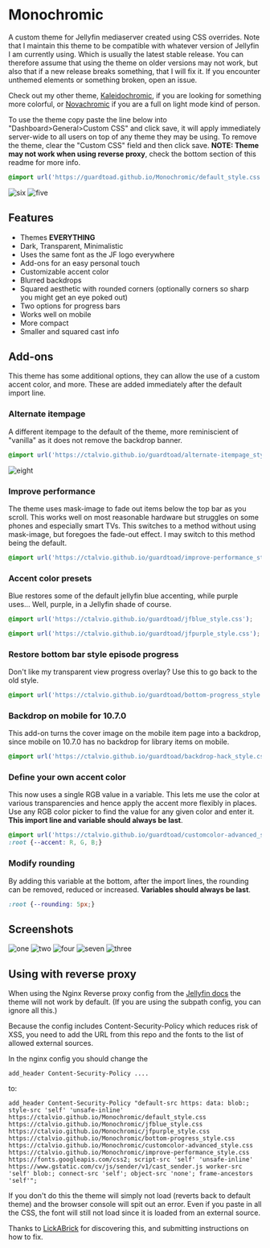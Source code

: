 # Monochromic
A custom theme for Jellyfin mediaserver created using CSS overrides. Note that I maintain this theme to be compatible with whatever version of Jellyfin I am currently using. Which is usually the latest stable release. You can therefore assume that using the theme on older versions may not work, but also that if a new release breaks something, that I will fix it. If you encounter unthemed elements or something broken, open an issue.

Check out my other theme, [Kaleidochromic](https://github.com/CTalvio/Kaleidochromic), if you are looking for something more colorful, or [Novachromic](https://github.com/CTalvio/Novachromic) if you are a full on light mode kind of person.

To use the theme copy paste the line below into "Dashboard>General>Custom CSS" and click save, it will apply immediately server-wide to all users on top of any theme they may be using. To remove the theme, clear the "Custom CSS" field and then click save. **NOTE: Theme may not work when using reverse proxy**, check the bottom section of this readme for more info.


```css
@import url('https://guardtoad.github.io/Monochromic/default_style.css');
```

![six](screenshots/6.png)
![five](screenshots/5.png)

## Features
- Themes **EVERYTHING**
- Dark, Transparent, Minimalistic
- Uses the same font as the JF logo everywhere
- Add-ons for an easy personal touch
- Customizable accent color
- Blurred backdrops
- Squared aesthetic with rounded corners (optionally corners so sharp you might get an eye poked out)
- Two options for progress bars
- Works well on mobile
- More compact
- Smaller and squared cast info

## Add-ons

This theme has some additional options, they can allow the use of a custom accent color, and more. These are added immediately after the default import line.


### Alternate itempage

A different itempage to the default of the theme, more reminiscient of "vanilla" as it does not remove the backdrop banner.

```css
@import url('https://ctalvio.github.io/guardtoad/alternate-itempage_style.css');
```
![eight](screenshots/8.png)


### Improve performance

The theme uses mask-image to fade out items below the top bar as you scroll. This works well on most reasonable hardware but struggles on some phones and especially smart TVs. This switches to a method without using mask-image, but foregoes the fade-out effect. I may switch to this method being the default.

```css
@import url('https://ctalvio.github.io/guardtoad/improve-performance_style.css');
```

### Accent color presets 

Blue restores some of the default jellyfin blue accenting, while purple uses... Well, purple, in a Jellyfin shade of course.

```css
@import url('https://ctalvio.github.io/guardtoad/jfblue_style.css');

@import url('https://ctalvio.github.io/guardtoad/jfpurple_style.css');
```

### Restore bottom bar style episode progress

Don't like my transparent view progress overlay? Use this to go back to the old style.

```css
@import url('https://ctalvio.github.io/guardtoad/bottom-progress_style.css');
```

### Backdrop on mobile for 10.7.0

This add-on turns the cover image on the mobile item page into a backdrop, since mobile on 10.7.0 has no backdrop for library items on mobile.

```css
@import url('https://ctalvio.github.io/guardtoad/backdrop-hack_style.css');
```

### Define your own accent color

This now uses a single RGB value in a variable. This lets me use the color at various transparencies and hence apply the accent more flexibly in places. Use any RGB color picker to find the value for any given color and enter it. **This import line and variable should always be last**.
```css
@import url('https://ctalvio.github.io/guardtoad/customcolor-advanced_style.css');
:root {--accent: R, G, B;}
```

### Modify rounding

By adding this variable at the bottom, after the import lines, the rounding can be removed, reduced or increased. **Variables should always be last**.
```css
:root {--rounding: 5px;}
```

## Screenshots

![one](screenshots/1.png)
![two](screenshots/2.png)
![four](screenshots/4.png)
![seven](screenshots/7.png)
![three](screenshots/3.png)


## Using with reverse proxy

When using the Nginx Reverse proxy config from the [Jellyfin docs](https://jellyfin.org/docs/general/networking/nginx.html) the theme will not work by default. (If you are using the subpath config, you can ignore all this.)

Because the config includes Content-Security-Policy which reduces risk of XSS, you need to add the URL from this repo and the fonts to the list of allowed external sources.

In the nginx config you should change the

```
add_header Content-Security-Policy ....
```
to:

```
add_header Content-Security-Policy "default-src https: data: blob:; style-src 'self' 'unsafe-inline' https://ctalvio.github.io/Monochromic/default_style.css https://ctalvio.github.io/Monochromic/jfblue_style.css https://ctalvio.github.io/Monochromic/jfpurple_style.css https://ctalvio.github.io/Monochromic/bottom-progress_style.css https://ctalvio.github.io/Monochromic/customcolor-advanced_style.css https://ctalvio.github.io/Monochromic/improve-performance_style.css https://fonts.googleapis.com/css2; script-src 'self' 'unsafe-inline' https://www.gstatic.com/cv/js/sender/v1/cast_sender.js worker-src 'self' blob:; connect-src 'self'; object-src 'none'; frame-ancestors 'self'";
```

If you don't do this the theme will simply not load (reverts back to default theme) and the browser console will spit out an error. Even if you paste in all the CSS, the font will still not load since it is loaded from an external source.

Thanks to [LickABrick](https://github.com/LickABrick) for discovering this, and submitting instructions on how to fix.
